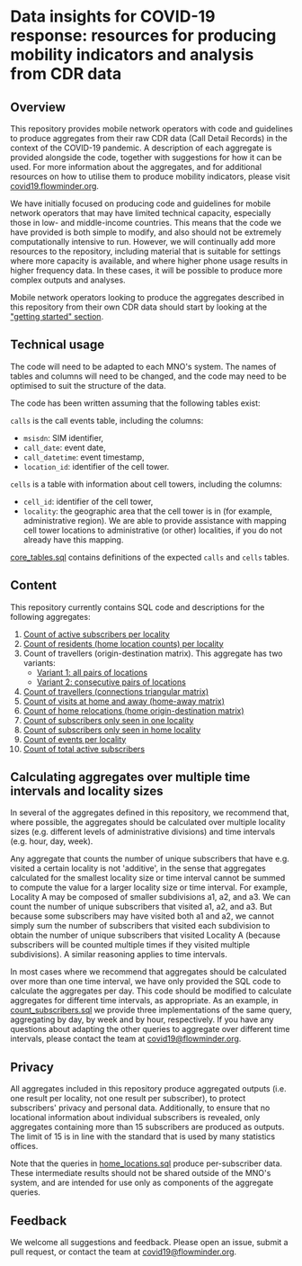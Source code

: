 # Data insights for COVID-19 response: resources for producing mobility indicators and analysis from CDR data

## Overview

This repository provides mobile network operators with code and guidelines to produce aggregates from their raw CDR data (Call Detail Records) in the context of the COVID-19 pandemic. A description of each aggregate is provided alongside the code, together with suggestions for how it can be used. For more information about the aggregates, and for additional resources on how to utilise them to produce mobility indicators, please visit [covid19.flowminder.org](https://covid19.flowminder.org).

We have initially focused on producing code and guidelines for mobile network operators that may have limited technical capacity,
especially those in low- and middle-income countries. This means that the code we have provided is both simple to modify,
and also should not be extremely computationally intensive to run. However, we will continually add more resources to the repository,
including material that is suitable for settings where more capacity is available, and where higher phone usage results in higher frequency
data. In these cases, it will be possible to produce more complex outputs and analyses.

Mobile network operators looking to produce the aggregates described in this repository from their own CDR data should start by looking at the ["getting started" section](./getting_started).

## Technical usage

The code will need to be adapted to each MNO's system.
The names of tables and columns will need to be changed, and the code may need to be optimised to suit the structure of the data.

The code has been written assuming that the following tables exist:

`calls` is the call events table, including the columns:

-   `msisdn`: SIM identifier,
-   `call_date`: event date,
-   `call_datetime`: event timestamp,
-   `location_id`: identifier of the cell tower.

`cells` is a table with information about cell towers, including the columns:

-   `cell_id`: identifier of the cell tower,
-   `locality`: the geographic area that the cell tower is in (for example, administrative region). We are able to provide assistance with mapping cell tower locations to administrative (or other) localities, if you do not already have this mapping.

[core_tables.sql](core_tables.sql) contains definitions of the expected `calls` and `cells` tables.

## Content

This repository currently contains SQL code and descriptions for the following aggregates:

1.  [Count of active subscribers per locality](count_subscribers.md)  
2.  [Count of residents (home location counts) per locality](count_residents.md)  
3.  Count of travellers (origin-destination matrix). This aggregate has two variants:  
    - [Variant 1: all pairs of locations](od_matrix_directed_all_pairs.md)  
    - [Variant 2: consecutive pairs of locations](od_matrix_directed_consecutive_pairs.md)  
4.  [Count of travellers (connections triangular matrix)](od_matrix_undirected_all_pairs.md)  
5.  [Count of visits at home and away (home-away matrix)](count_visits_home_away.md)  
6.  [Count of home relocations (home origin-destination matrix)](count_home_relocations.md)  
7.  [Count of subscribers only seen in one locality](count_subscribers_single_locality.md)  
8.  [Count of subscribers only seen in home locality](count_subscribers_home_locality.md)  
9.  [Count of events per locality](count_events.md)  
10. [Count of total active subscribers](total_subscribers.md)

## Calculating aggregates over multiple time intervals and locality sizes

In several of the aggregates defined in this repository, we recommend that, where possible, the aggregates should be calculated over multiple locality sizes (e.g. different levels of administrative divisions) and time intervals (e.g. hour, day, week). 

Any aggregate that counts the number of unique subscribers that have e.g. visited a certain locality is not 'additive', in the sense that aggregates calculated for the smallest locality size or time interval cannot be summed to compute the value for a larger locality size or time interval. For example, Locality A may be composed of smaller subdivisions a1, a2, and a3. We can count the number of unique subscribers that visited a1, a2, and a3. But because some subscribers may have visited both a1 and a2, we cannot simply sum the number of subscribers that visited each subdivision to obtain the number of unique subscribers that visited Locality A (because subscribers will be counted multiple times if they visited multiple subdivisions). A similar reasoning applies to time intervals.

In most cases where we recommend that aggregates should be calculated over more than one time interval, we have only provided the SQL code to calculate the aggregates per day. This code should be modified to calculate aggregates for different time intervals, as appropriate. As an example, in [count_subscribers.sql](count_subscribers.sql) we provide three implementations of the same query, aggregating by day, by week and by hour, respectively. If you have any questions about adapting the other queries to aggregate over different time intervals, please contact the team at covid19@flowminder.org.

## Privacy

All aggregates included in this repository produce aggregated outputs (i.e. one result per locality, not one result per subscriber), to protect subscribers' privacy and personal data. Additionally, to ensure that no locational information about individual subscribers is revealed, only aggregates containing more than 15 subscribers are produced as outputs. The limit of 15 is in line with the standard that is used by many statistics offices.

Note that the queries in [home_locations.sql](home_locations.sql) produce per-subscriber data. These intermediate results should not be shared outside of the MNO's system, and are intended for use only as components of the aggregate queries.

## Feedback

We welcome all suggestions and feedback. Please open an issue, submit a pull request, or contact the team at covid19@flowminder.org.
